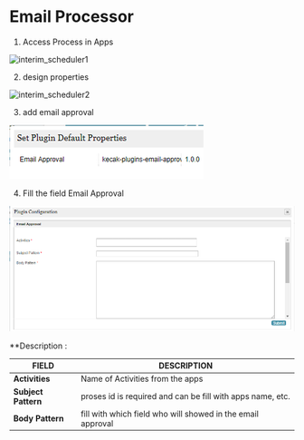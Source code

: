 # Email Processor

1. Access Process in Apps

<img src="https://raw.githubusercontent.com/kinnara-digital-studio/kecak-workflow/master/docs/assets/interim_scheduler1.png" alt="interim_scheduler1" />

2. design properties

<img src="https://raw.githubusercontent.com/kinnara-digital-studio/kecak-workflow/master/docs/assets/interim_scheduler2.png" alt="interim_scheduler2" />

3. add email approval

<img src="https://raw.githubusercontent.com/kinnara-digital-studio/kecak-workflow/master/docs/assets/emailProcessor.png" alt="emailProcessor.png" />

4. Fill the field Email Approval

<img src="https://raw.githubusercontent.com/kinnara-digital-studio/kecak-workflow/master/docs/assets/emailProcessor_field.png" alt="emailProcessor_field.png" />

**Description :

|            FIELD              |                       DESCRIPTION                         |
|-------------------------------|-----------------------------------------------------------|
|**Activities**                 |Name of Activities from the apps                           |
|**Subject Pattern**            |proses id is required and can be fill with apps name, etc. |
|**Body Pattern**               |fill with which field who will showed in the email approval|
